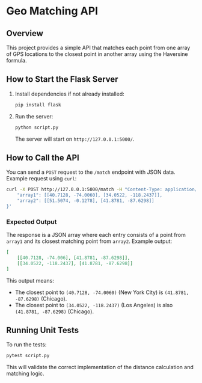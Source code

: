 # Geo Matching API

## Overview

This project provides a simple API that matches each point from one array of GPS locations to the closest point in another array using the Haversine formula.

## How to Start the Flask Server

1. Install dependencies if not already installed:
   ```bash
   pip install flask
   ```
2. Run the server:
   ```bash
   python script.py
   ```
   The server will start on `http://127.0.0.1:5000/`.

## How to Call the API

You can send a `POST` request to the `/match` endpoint with JSON data. Example request using `curl`:

```bash
curl -X POST http://127.0.0.1:5000/match -H "Content-Type: application/json" -d '{
    "array1": [[40.7128, -74.0060], [34.0522, -118.2437]],
    "array2": [[51.5074, -0.1278], [41.8781, -87.6298]]
}'
```

### Expected Output

The response is a JSON array where each entry consists of a point from `array1` and its closest matching point from `array2`. Example output:

```json
[
    [[40.7128, -74.006], [41.8781, -87.6298]],
    [[34.0522, -118.2437], [41.8781, -87.6298]]
]
```

This output means:

- The closest point to `(40.7128, -74.0060)` (New York City) is `(41.8781, -87.6298)` (Chicago).
- The closest point to `(34.0522, -118.2437)` (Los Angeles) is also `(41.8781, -87.6298)` (Chicago).

## Running Unit Tests

To run the tests:

```bash
pytest script.py
```

This will validate the correct implementation of the distance calculation and matching logic.


